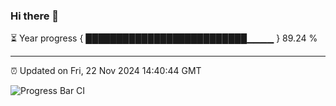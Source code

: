 ### Hi there 👋

⏳ Year progress { ██████████████████████████▁▁▁▁ } 89.24 %

---

⏰ Updated on Fri, 22 Nov 2024 14:40:44 GMT

![Progress Bar CI](https://github.com/IshwaranRudhara/GIT-ACTION/workflows/Progress%20Bar%20CI/badge.svg)
